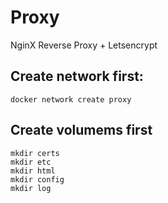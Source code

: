 # Proxy

NginX Reverse Proxy + Letsencrypt

## Create network first:

    docker network create proxy

## Create volumems first

    mkdir certs
    mkdir etc
    mkdir html
    mkdir config
    mkdir log
